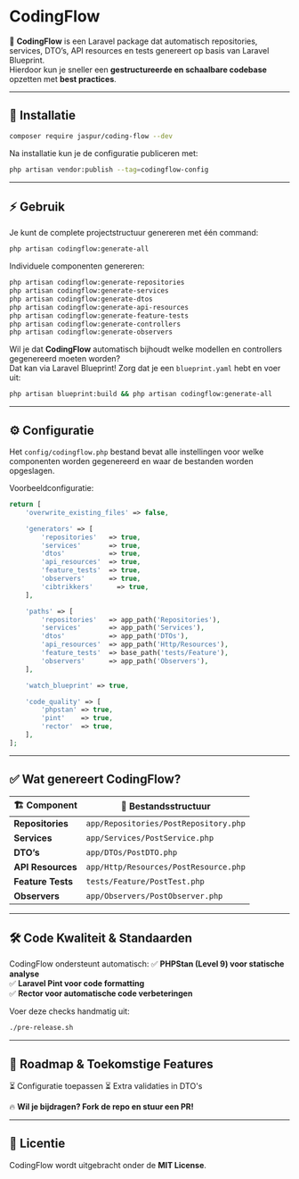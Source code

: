 # CodingFlow

🚀 **CodingFlow** is een Laravel package dat automatisch repositories, services, DTO’s, API resources en tests genereert op basis van Laravel Blueprint.  
Hierdoor kun je sneller een **gestructureerde en schaalbare codebase** opzetten met **best practices**.  

---

## 📌 **Installatie**

```sh
composer require jaspur/coding-flow --dev
```

Na installatie kun je de configuratie publiceren met:

```sh
php artisan vendor:publish --tag=codingflow-config
```

---

## ⚡ **Gebruik**

Je kunt de complete projectstructuur genereren met één command:  

```sh
php artisan codingflow:generate-all
```

Individuele componenten genereren:

```sh
php artisan codingflow:generate-repositories
php artisan codingflow:generate-services
php artisan codingflow:generate-dtos
php artisan codingflow:generate-api-resources
php artisan codingflow:generate-feature-tests
php artisan codingflow:generate-controllers
php artisan codingflow:generate-observers
```

Wil je dat **CodingFlow** automatisch bijhoudt welke modellen en controllers gegenereerd moeten worden?  
Dat kan via Laravel Blueprint! Zorg dat je een `blueprint.yaml` hebt en voer uit:  

```sh
php artisan blueprint:build && php artisan codingflow:generate-all
```

---

## ⚙ **Configuratie**

Het `config/codingflow.php` bestand bevat alle instellingen voor welke componenten worden gegenereerd en waar de bestanden worden opgeslagen.  

Voorbeeldconfiguratie:

```php
return [
    'overwrite_existing_files' => false,

    'generators' => [
        'repositories'   => true,
        'services'       => true,
        'dtos'           => true,
        'api_resources'  => true,
        'feature_tests'  => true,
        'observers'      => true,
        'cibtrikkers'      => true,
    ],

    'paths' => [
        'repositories'   => app_path('Repositories'),
        'services'       => app_path('Services'),
        'dtos'           => app_path('DTOs'),
        'api_resources'  => app_path('Http/Resources'),
        'feature_tests'  => base_path('tests/Feature'),
        'observers'      => app_path('Observers'),
    ],

    'watch_blueprint' => true,

    'code_quality' => [
        'phpstan' => true,
        'pint'    => true,
        'rector'  => true,
    ],
];
```

---

## ✅ **Wat genereert CodingFlow?**

| 🏗 **Component**   | 📄 **Bestandsstructuur** |
|------------------|------------------|
| **Repositories** | `app/Repositories/PostRepository.php` |
| **Services** | `app/Services/PostService.php` |
| **DTO’s** | `app/DTOs/PostDTO.php` |
| **API Resources** | `app/Http/Resources/PostResource.php` |
| **Feature Tests** | `tests/Feature/PostTest.php` |
| **Observers** | `app/Observers/PostObserver.php` |

---

## 🛠 **Code Kwaliteit & Standaarden**
CodingFlow ondersteunt automatisch:
✅ **PHPStan (Level 9) voor statische analyse**  
✅ **Laravel Pint voor code formatting**  
✅ **Rector voor automatische code verbeteringen**  

Voer deze checks handmatig uit:

```sh
./pre-release.sh
```

---

## 🎯 **Roadmap & Toekomstige Features**
⏳ Configuratie toepassen
⏳ Extra validaties in DTO's  

🔥 **Wil je bijdragen? Fork de repo en stuur een PR!**  

---

## 📜 **Licentie**
CodingFlow wordt uitgebracht onder de **MIT License**.  
